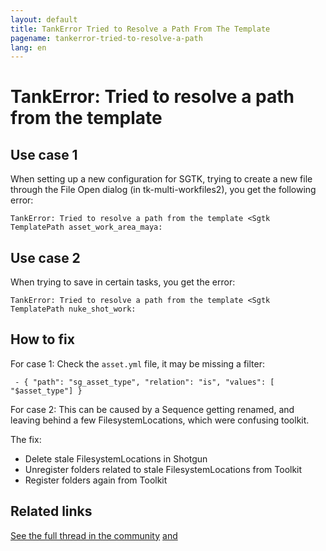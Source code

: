 ```yaml
---
layout: default
title: TankError Tried to Resolve a Path From The Template
pagename: tankerror-tried-to-resolve-a-path
lang: en
---
```


# TankError: Tried to resolve a path from the template

## Use case 1

When setting up a new configuration for SGTK, trying to create a new file through the File Open dialog (in tk-multi-workfiles2), you get the following error:

```
TankError: Tried to resolve a path from the template <Sgtk TemplatePath asset_work_area_maya:
```

## Use case 2

When trying to save in certain tasks, you get the error:

```
TankError: Tried to resolve a path from the template <Sgtk TemplatePath nuke_shot_work:
```


## How to fix

For case 1: Check the `asset.yml` file, it may be missing a filter:

` - { "path": "sg_asset_type", "relation": "is", "values": [ "$asset_type"] }`

For case 2: This can be caused by a Sequence getting renamed, and leaving behind a few FilesystemLocations, which were confusing toolkit.  

The fix:

- Delete stale FilesystemLocations in Shotgun
- Unregister folders related to stale FilesystemLocations from Toolkit
- Register folders again from Toolkit


## Related links

[See the full thread in the community](https://community.shotgridsoftware.com/t/error-when-resolving-path-from-template-at-new-file-open-missing-fields/6468/10)
[and](https://community.shotgridsoftware.com/t/unable-to-save-file-in-a-specific-task/9686)
